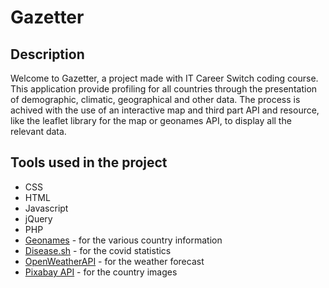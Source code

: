 # Gazetter

## Description

Welcome to Gazetter, a project made with IT Career Switch coding course.
This application provide profiling for all countries through the presentation of demographic, climatic, geographical and other data.
The process is achived with the use of an interactive map and third part API and resource, like the leaflet library for the map or geonames API, to display all the relevant data.

## Tools used in the project

- CSS
- HTML
- Javascript
- jQuery
- PHP
- [Geonames](https://www.geonames.org/) - for the various country information
- [Disease.sh](https://disease.sh/) - for the covid statistics
- [OpenWeatherAPI](https://openweathermap.org/api) - for the weather forecast
- [Pixabay API](https://pixabay.com/service/about/api/) - for the country images
